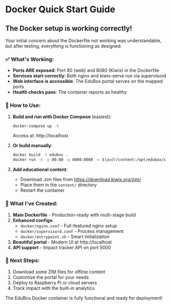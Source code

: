 # Docker Quick Start Guide

## The Docker setup is working correctly!

Your initial concern about the Dockerfile not working was understandable, but after testing, everything is functioning as designed:

### ✅ What's Working:
- **Ports ARE exposed**: Port 80 (web) and 8080 (Kiwix) in the Dockerfile
- **Services start correctly**: Both nginx and kiwix-serve run via supervisord
- **Web interface is accessible**: The EduBox portal serves on the mapped ports
- **Health checks pass**: The container reports as healthy

### 🚀 How to Use:

1. **Build and run with Docker Compose** (easiest):
   ```bash
   docker-compose up -d
   ```
   Access at: http://localhost

2. **Or build manually**:
   ```bash
   docker build -t edubox .
   docker run -d -p 80:80 -p 8080:8080 -v $(pwd)/content:/opt/edubox/content edubox
   ```

3. **Add educational content**:
   - Download .zim files from https://download.kiwix.org/zim/
   - Place them in the `content/` directory
   - Restart the container

### 📁 What I've Created:

1. **Main Dockerfile** - Production-ready with multi-stage build
2. **Enhanced configs**:
   - `docker/nginx.conf` - Full-featured nginx setup
   - `docker/supervisord.conf` - Process management
   - `docker/entrypoint.sh` - Smart initialization
3. **Beautiful portal** - Modern UI at http://localhost
4. **API support** - Impact tracker API on port 5000

### 🎯 Next Steps:

1. Download some ZIM files for offline content
2. Customize the portal for your needs
3. Deploy to Raspberry Pi or cloud servers
4. Track impact with the built-in analytics

The EduBox Docker container is fully functional and ready for deployment!
